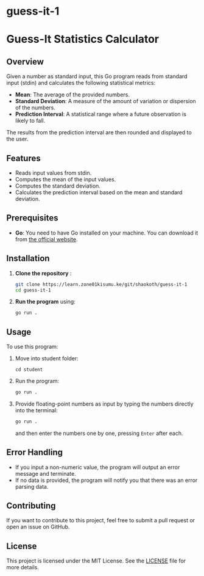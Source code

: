 # guess-it-1
# Guess-It Statistics Calculator

## Overview
Given a number as standard input, this Go program reads from standard input (stdin) and calculates the following statistical metrics:

- **Mean**: The average of the provided numbers.
- **Standard Deviation**: A measure of the amount of variation or dispersion of the numbers.
- **Prediction Interval**: A statistical range where a future observation is likely to fall.

The results from the prediction interval are then rounded and displayed to the user.

## Features

- Reads input values from stdin.
- Computes the mean of the input values.
- Computes the standard deviation.
- Calculates the prediction interval based on the mean and standard deviation.

## Prerequisites

- **Go**: You need to have Go installed on your machine. You can download it from [the official website](https://golang.org/dl/).

## Installation

1. **Clone the repository** :

    ```bash
    git clone https://learn.zone01kisumu.ke/git/shaokoth/guess-it-1
    cd guess-it-1
    ```

3. **Run the program** using:

    ```bash
    go run .
    ```

## Usage

To use this program:
1. Move into student folder:
    ```
    cd student
    ```

1. Run the program:

    ```bash
    go run .
    ```

2. Provide floating-point numbers as input by typing the numbers directly into the terminal:
    ```bash
    go run .
    ```

    and then enter the numbers one by one, pressing `Enter` after each.

## Error Handling

- If you input a non-numeric value, the program will output an error message and terminate.
- If no data is provided, the program will notify you that there was an error parsing data.

## Contributing

If you want to contribute to this project, feel free to submit a pull request or open an issue on GitHub.

## License

This project is licensed under the MIT License. See the [LICENSE](LICENSE) file for more details.
